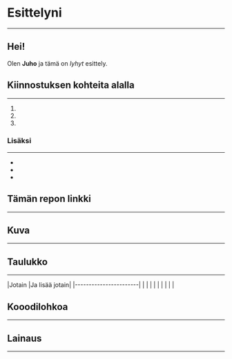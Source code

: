 # Esittelyni
---
## Hei!

Olen **Juho** ja tämä on *lyhyt* esittely.

## Kiinnostuksen kohteita alalla
---
1.
2.
3.

### Lisäksi
---
-
-
-
## Tämän repon linkki
---

## Kuva
---


## Taulukko
---
|Jotain |Ja lisää jotain|
|-----------------------|
|       |               |
|       |               |
|       |               |

## Kooodilohkoa
---

## Lainaus
---

